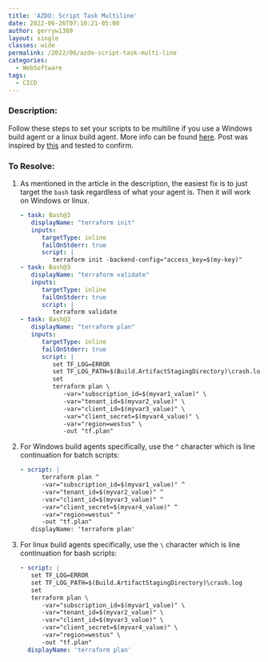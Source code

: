 ```yaml
---
title: 'AZDO: Script Task Multiline'
date: 2022-06-26T07:10:21-05:00
author: gerryw1389
layout: single
classes: wide
permalink: /2022/06/azdo-script-task-multi-line
categories:
  - WebSoftware
tags:
  - CICD
---
```

<!--more-->

### Description:

Follow these steps to set your scripts to be multiline if you use a Windows build agent or a linux build agent. More info can be found [here](https://docs.microsoft.com/en-us/azure/devops/pipelines/scripts/cross-platform-scripting?view=azure-devops&tabs=yaml). Post was inspired by [this](https://stackoverflow.com/questions/59198459/how-to-break-a-single-command-inside-a-script-step-on-multiple-lines) and tested to confirm.

### To Resolve:

1. As mentioned in the article in the description, the easiest fix is to just target the `bash` task regardless of what your agent is. Then it will work on Windows or linux. 

   ```yaml
   - task: Bash@3
      displayName: "terraform init"
      inputs:
         targetType: inline
         failOnStderr: true
         script: |
            terraform init -backend-config="access_key=$(my-key)"
   - task: Bash@3
      displayName: "terraform validate"
      inputs:
         targetType: inline
         failOnStderr: true
         script: |
            terraform validate
   - task: Bash@3
      displayName: "terraform plan"
      inputs:
         targetType: inline
         failOnStderr: true
         script: |
            set TF_LOG=ERROR
            set TF_LOG_PATH=$(Build.ArtifactStagingDirectory)\crash.log
            set
            terraform plan \
               -var="subscription_id=$(myvar1_value)" \
               -var="tenant_id=$(myvar2_value)" \
               -var="client_id=$(myvar3_value)" \
               -var="client_secret=$(myvar4_value)" \
               -var="region=westus" \
               -out "tf.plan"
   ```

1. For Windows build agents specifically, use the `^` character which is line continuation for batch scripts:

   ```yaml
   - script: |
         terraform plan ^
         -var="subscription_id=$(myvar1_value)" ^
         -var="tenant_id=$(myvar2_value)" ^
         -var="client_id=$(myvar3_value)" ^
         -var="client_secret=$(myvar4_value)" ^
         -var="region=westus" ^
         -out "tf.plan"
      displayName: 'terraform plan'
   ```

1. For linux build agents specifically, use the `\` character which is line continuation for bash scripts:

   ```yaml
   - script: |
      set TF_LOG=ERROR
      set TF_LOG_PATH=$(Build.ArtifactStagingDirectory)\crash.log
      set
      terraform plan \
         -var="subscription_id=$(myvar1_value)" \
         -var="tenant_id=$(myvar2_value)" \
         -var="client_id=$(myvar3_value)" \
         -var="client_secret=$(myvar4_value)" \
         -var="region=westus" \
         -out "tf.plan"
     displayName: 'terraform plan'
   ```